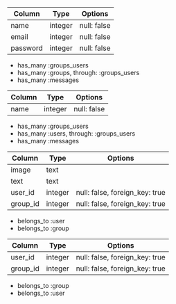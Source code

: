 |Column|Type|Options|
|------|----|-------|
|name|integer|null: false|
|email|integer|null: false|
|password|integer|null: false|

- has_many :groups_users
- has_many :groups, through: :groups_users
- has_many :messages

|Column|Type|Options|
|------|----|-------|
|name|integer|null: false|

- has_many :groups_users
- has_many :users, through: :groups_users
- has_many :messages

|Column|Type|Options|
|------|----|-------|
|image|text||
|text|text||
|user_id|integer|null: false, foreign_key: true|
|group_id|integer|null: false, foreign_key: true|

- belongs_to :user
- belongs_to :group

|Column|Type|Options|
|------|----|-------|
|user_id|integer|null: false, foreign_key: true|
|group_id|integer|null: false, foreign_key: true|

- belongs_to :group
- belongs_to :user